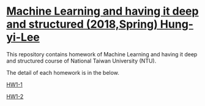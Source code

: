 # [Machine Learning and having it deep and structured (2018,Spring) Hung-yi-Lee](http://speech.ee.ntu.edu.tw/~tlkagk/courses_MLDS18.html)

This repository contains homework of Machine Learning and having it deep and structured course of National Taiwan University (NTU).

The detail of each homework is in the below.

[HW1-1](https://github.com/machineCYC/MLDS2018SPRING/tree/master/HW1-1)

[HW1-2](https://github.com/machineCYC/MLDS2018SPRING/tree/master/HW1-2)